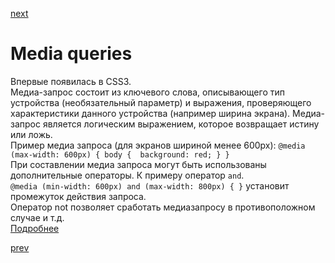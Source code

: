 <a href="03.md">next</a>

<h1>Media queries</h1>

<div>
Впервые появилась в CSS3.<br/>
Медиа-запрос состоит из ключевого слова, описывающего тип устройства (необязательный параметр) и выражения, проверяющего характеристики данного устройства (например ширина экрана).
Медиа-запрос является логическим выражением, которое возвращает истину или ложь.
</div>

<div>
Пример медиа запроса (для экранов шириной менее 600px): <code>@media (max-width: 600px) { body {  background: red; } }</code>
</div>

<div>
При составлении медиа запроса могут быть использованы дополнительные операторы. К примеру оператор <code>and</code>.<br>
<code>@media (min-width: 600px) and (max-width: 800px) { }</code> установит промежуток действия запроса.<br>
Оператор not позволяет сработать медиазапросу в противоположном случае и т.д.
</div>

<div>
<a href="https://html5book.ru/css3-mediazaprosy/#media">Подробнее</a>
</div>

<a href="01.md">prev</a>
